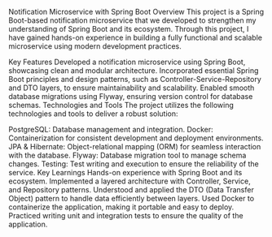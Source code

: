 Notification Microservice with Spring Boot
Overview
This project is a Spring Boot-based notification microservice that we developed to strengthen my understanding of Spring Boot and its ecosystem. Through this project, I have gained hands-on experience in building a fully functional and scalable microservice using modern development practices.

Key Features
Developed a notification microservice using Spring Boot, showcasing clean and modular architecture.
Incorporated essential Spring Boot principles and design patterns, such as Controller-Service-Repository and DTO layers, to ensure maintainability and scalability.
Enabled smooth database migrations using Flyway, ensuring version control for database schemas.
Technologies and Tools
The project utilizes the following technologies and tools to deliver a robust solution:

PostgreSQL: Database management and integration.
Docker: Containerization for consistent development and deployment environments.
JPA & Hibernate: Object-relational mapping (ORM) for seamless interaction with the database.
Flyway: Database migration tool to manage schema changes.
Testing: Test writing and execution to ensure the reliability of the service.
Key Learnings
Hands-on experience with Spring Boot and its ecosystem.
Implemented a layered architecture with Controller, Service, and Repository patterns.
Understood and applied the DTO (Data Transfer Object) pattern to handle data efficiently between layers.
Used Docker to containerize the application, making it portable and easy to deploy.
Practiced writing unit and integration tests to ensure the quality of the application.

